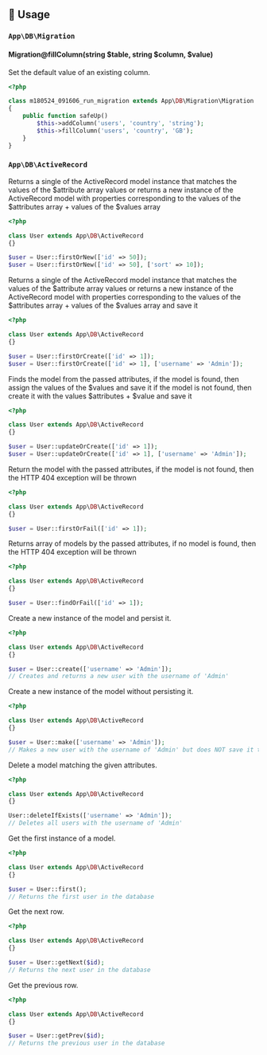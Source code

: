 ## 📝 Usage

### `App\DB\Migration`

#### Migration@fillColumn(string $table, string $column, $value)

Set the default value of an existing column.

```php
<?php

class m180524_091606_run_migration extends App\DB\Migration\Migration
{
    public function safeUp()
        $this->addColumn('users', 'country', 'string');
        $this->fillColumn('users', 'country', 'GB');
    }
}
```

### `App\DB\ActiveRecord`

Returns a single of the ActiveRecord model instance that matches the values of the $attribute array values or returns a new instance of the ActiveRecord model with properties corresponding to the values of the $attributes array + values of the $values array

```php
<?php

class User extends App\DB\ActiveRecord
{}

$user = User::firstOrNew(['id' => 50]);
$user = User::firstOrNew(['id' => 50], ['sort' => 10]);
```

Returns a single of the ActiveRecord model instance that matches the values of the $attribute array values or returns a new instance of the ActiveRecord model with properties corresponding to the values of the $attributes array + values of the $values array and save it

```php
<?php

class User extends App\DB\ActiveRecord
{}

$user = User::firstOrCreate(['id' => 1]);
$user = User::firstOrCreate(['id' => 1], ['username' => 'Admin']);
```

Finds the model from the passed attributes, if the model is found, then assign the values of the $values and save it if the model is not found, then create it with the values $attributes + $value and save it

```php
<?php

class User extends App\DB\ActiveRecord
{}

$user = User::updateOrCreate(['id' => 1]);
$user = User::updateOrCreate(['id' => 1], ['username' => 'Admin']);
```

Return the model with the passed attributes, if the model is not found, then the HTTP 404 exception will be thrown

```php
<?php

class User extends App\DB\ActiveRecord
{}

$user = User::firstOrFail(['id' => 1]);
```

Returns array of models by the passed attributes, if no model is found, then the HTTP 404 exception will be thrown

```php
<?php

class User extends App\DB\ActiveRecord
{}

$user = User::findOrFail(['id' => 1]);
```

Create a new instance of the model and persist it.

```php
<?php

class User extends App\DB\ActiveRecord
{}

$user = User::create(['username' => 'Admin']);
// Creates and returns a new user with the username of 'Admin'
```

Create a new instance of the model without persisting it.

```php
<?php

class User extends App\DB\ActiveRecord
{}

$user = User::make(['username' => 'Admin']);
// Makes a new user with the username of 'Admin' but does NOT save it to the database
```

Delete a model matching the given attributes.

```php
<?php

class User extends App\DB\ActiveRecord
{}

User::deleteIfExists(['username' => 'Admin']);
// Deletes all users with the username of 'Admin'
```

Get the first instance of a model.

```php
<?php

class User extends App\DB\ActiveRecord
{}

$user = User::first();
// Returns the first user in the database
```

Get the next row.

```php
<?php

class User extends App\DB\ActiveRecord
{}

$user = User::getNext($id);
// Returns the next user in the database
```

Get the previous row.

```php
<?php

class User extends App\DB\ActiveRecord
{}

$user = User::getPrev($id);
// Returns the previous user in the database
```
